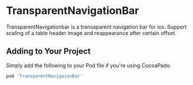 # TransparentNavigationBar

TransparentNavigationbar is a transaparent navigation bar for ios.  Support scaling of a table header image and reappearance after certain offset.

## Adding to Your Project 

Simply add the following to your Pod file if you're using CocoaPads:

``` ruby
pod 'TransparentNavigaionBar'


